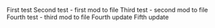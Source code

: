 First test
Second test - first mod to file
Third test - second mod to file
Fourth test - third mod to file
Fourth update
Fifth update
